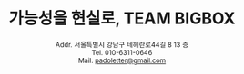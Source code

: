 <div align="center">

# 가능성을 현실로, TEAM BIGBOX

<sub>Addr. 서울특별시 강남구 테헤란로44길 8 13 층</sub> \
<sub>Tel. 010-6311-0646</sub> \
<sub>Mail. padoletter@gmail.com</sub>

</div>
